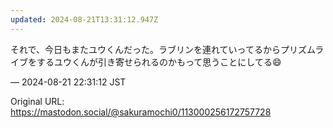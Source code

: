 ```yaml
---
updated: 2024-08-21T13:31:12.947Z
---
```


<p>それで、今日もまたユウくんだった。ラブリンを連れていってるからプリズムライブをするユウくんが引き寄せられるのかもって思うことにしてる😄</p>

&mdash; 2024-08-21 22:31:12 JST

Original URL: https://mastodon.social/@sakuramochi0/113000256172757728
